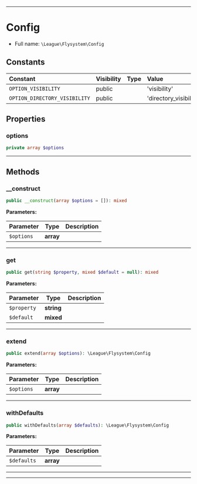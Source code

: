 ***

# Config

* Full name: `\League\Flysystem\Config`

## Constants

| Constant | Visibility | Type | Value |
|:---------|:-----------|:-----|:------|
|`OPTION_VISIBILITY`|public| |&#039;visibility&#039;|
|`OPTION_DIRECTORY_VISIBILITY`|public| |&#039;directory_visibility&#039;|

## Properties

### options

```php
private array $options
```

***

## Methods

### __construct

```php
public __construct(array $options = []): mixed
```

**Parameters:**

| Parameter | Type | Description |
|-----------|------|-------------|
| `$options` | **array** |  |

***

### get

```php
public get(string $property, mixed $default = null): mixed
```

**Parameters:**

| Parameter | Type | Description |
|-----------|------|-------------|
| `$property` | **string** |  |
| `$default` | **mixed** |  |

***

### extend

```php
public extend(array $options): \League\Flysystem\Config
```

**Parameters:**

| Parameter | Type | Description |
|-----------|------|-------------|
| `$options` | **array** |  |

***

### withDefaults

```php
public withDefaults(array $defaults): \League\Flysystem\Config
```

**Parameters:**

| Parameter | Type | Description |
|-----------|------|-------------|
| `$defaults` | **array** |  |

***


***


